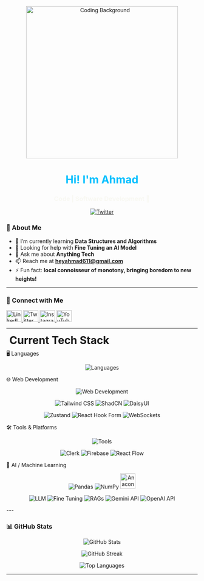 <p align="center">
  <img src="https://i.pinimg.com/originals/8b/35/fe/8b35fef55fba1a201c9c7a11d3ec3d64.gif" alt="Coding Background" width="400"/>
</p>
<h1 align="center" style="color: #00bfff;">Hi! I'm Ahmad </h1>
<h3 align="center" style="color: #f8f8f2;">Code | Software Development 🚀</h3>

<p align="center">
  <a href="https://twitter.com/ahmadkaifansari" target="_blank">
    <img src="https://img.shields.io/twitter/follow/ahmadkaifansari?logo=twitter&style=for-the-badge&color=00bfff" alt="Twitter" />
  </a>
</p>


### 🌟 About Me  
- 🌱 I’m currently learning **Data Structures and Algorithms**  
- 🤝 Looking for help with **Fine Tuning an AI Model**  
- 💬 Ask me about **Anything Tech**  
- 📫 Reach me at **heyahmad611@gmail.com**  
- ⚡ Fun fact: **local connoisseur of monotony, bringing boredom to new heights!**

---

### 🤝 Connect with Me  
<p >
  <a href="https://linkedin.com/in/ahmadkaif" target="_blank">
    <img src="https://raw.githubusercontent.com/rahuldkjain/github-profile-readme-generator/master/src/images/icons/Social/linked-in-alt.svg" alt="LinkedIn" height="30" width="40" />
  </a>
  <a href="https://twitter.com/ahmadkaifansari" target="_blank">
    <img src="https://raw.githubusercontent.com/rahuldkjain/github-profile-readme-generator/master/src/images/icons/Social/twitter.svg" alt="Twitter" height="30" width="40" />
  </a>
  <a href="https://instagram.com/hey_ahmaddd" target="_blank">
    <img src="https://raw.githubusercontent.com/rahuldkjain/github-profile-readme-generator/master/src/images/icons/Social/instagram.svg" alt="Instagram" height="30" width="40" />
  </a>
  <a href="https://www.youtube.com/c/ahmadkaif8721" target="_blank">
    <img src="https://raw.githubusercontent.com/rahuldkjain/github-profile-readme-generator/master/src/images/icons/Social/youtube.svg" alt="YouTube" height="30" width="40" />
  </a>
</p>

---

<h1 style="margin: 8px;">Current Tech Stack</h1>
🖥️ Languages
<p align="center"> <img src="https://skillicons.dev/icons?i=c,cpp,java,python,javascript" alt="Languages" /> </p>
🌐 Web Development
<p align="center"> <img src="https://skillicons.dev/icons?i=html,css,js,react,nextjs,nodejs,express,mongodb,mysql,postgresql" alt="Web Development" /> </p> <p align="center"> <img src="https://img.shields.io/badge/-Tailwind%20CSS-38B2AC?style=for-the-badge&logo=tailwindcss&logoColor=white" alt="Tailwind CSS" /> <img src="https://img.shields.io/badge/-ShadCN-000?style=for-the-badge&logo=shadcn&logoColor=white" alt="ShadCN" /> <img src="https://img.shields.io/badge/-DaisyUI-701a75?style=for-the-badge&logo=daisyui&logoColor=white" alt="DaisyUI" /> </p> <p align="center"> <img src="https://img.shields.io/badge/-Zustand-000?style=for-the-badge&logo=zustand&logoColor=white" alt="Zustand" /> <img src="https://img.shields.io/badge/-React%20Hook%20Form-EC5990?style=for-the-badge&logo=reacthookform&logoColor=white" alt="React Hook Form" /> <img src="https://img.shields.io/badge/-WebSockets-430098?style=for-the-badge&logo=socket.io&logoColor=white" alt="WebSockets" /> </p>
🛠️ Tools & Platforms
<p align="center"> <img src="https://skillicons.dev/icons?i=vercel,jenkins,docker,postman" alt="Tools" /> </p> <p align="center"> <img src="https://img.shields.io/badge/-Clerk-000?style=for-the-badge&logo=clerk&logoColor=white" alt="Clerk" /> <img src="https://img.shields.io/badge/-Firebase-FFCA28?style=for-the-badge&logo=firebase&logoColor=black" alt="Firebase" /> <img src="https://img.shields.io/badge/-React%20Flow-4A90E2?style=for-the-badge&logo=react&logoColor=white" alt="React Flow" /> </p>
🤖 AI / Machine Learning
<p align="center"> <img src="https://img.shields.io/badge/-Pandas-150458?style=for-the-badge&logo=pandas&logoColor=white" alt="Pandas" /> <img src="https://img.shields.io/badge/-NumPy-013243?style=for-the-badge&logo=numpy&logoColor=white" alt="NumPy" /> <img src="https://upload.wikimedia.org/wikipedia/commons/e/ed/Anaconda_Logo.png" alt="Anaconda" height="40" /> </p> <p align="center"> <img src="https://img.shields.io/badge/-LLM-000?style=for-the-badge&logo=openai&logoColor=white" alt="LLM" /> <img src="https://img.shields.io/badge/-Fine%20Tuning-FF6F00?style=for-the-badge" alt="Fine Tuning" /> <img src="https://img.shields.io/badge/-RAGs-0078D4?style=for-the-badge" alt="RAGs" /> <img src="https://img.shields.io/badge/-Gemini%20API-4285F4?style=for-the-badge&logo=google&logoColor=white" alt="Gemini API" /> <img src="https://img.shields.io/badge/-OpenAI%20API-000?style=for-the-badge&logo=openai&logoColor=white" alt="OpenAI API" /> </p>
---

### 📊 GitHub Stats  
<p align="center">
  <img src="https://github-readme-stats.vercel.app/api?username=ahmad-kaif&show_icons=true&theme=radical" alt="GitHub Stats" />
</p>

<p align="center">
  <img src="https://github-readme-streak-stats.herokuapp.com/?user=ahmad-kaif&theme=radical" alt="GitHub Streak" />
</p>

<p align="center">
  <img src="https://github-readme-stats.vercel.app/api/top-langs/?username=ahmad-kaif&layout=compact&theme=radical" alt="Top Languages" />
</p>

---
